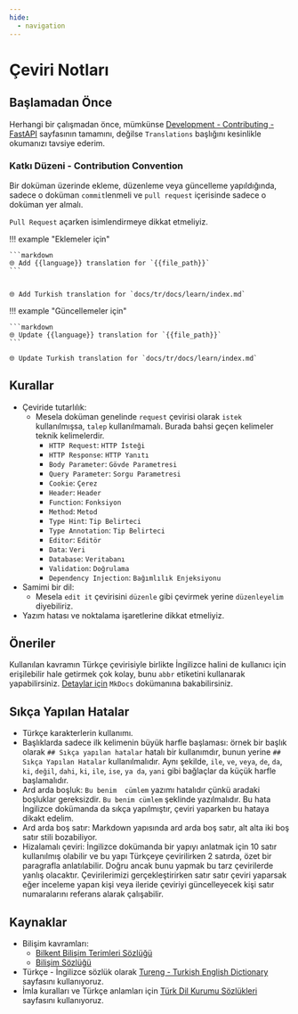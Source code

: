 ```yaml
---
hide:
  - navigation
---
```

# Çeviri Notları

## Başlamadan Önce

Herhangi bir çalışmadan önce, mümkünse [Development - Contributing - FastAPI](https://fastapi.tiangolo.com/contributing/) sayfasının tamamını, değilse `Translations` başlığını kesinlikle okumanızı tavsiye ederim.

### Katkı  Düzeni - Contribution Convention

Bir doküman üzerinde ekleme, düzenleme veya güncelleme yapıldığında, sadece o doküman `commit`lenmeli ve `pull request` içerisinde sadece o doküman yer almalı.

`Pull Request` açarken isimlendirmeye dikkat etmeliyiz.

!!! example "Eklemeler için"

    ```markdown
    🌐 Add {{language}} translation for `{{file_path}}`
    ```


    🌐 Add Turkish translation for `docs/tr/docs/learn/index.md`

!!! example "Güncellemeler için"

    ```markdown
    🌐 Update {{language}} translation for `{{file_path}}`
    ```

    🌐 Update Turkish translation for `docs/tr/docs/learn/index.md`

## Kurallar

- Çeviride tutarlılık:
  - Mesela doküman genelinde `request` çevirisi olarak `istek` kullanılmışsa, `talep` kullanılmamalı. Burada bahsi geçen kelimeler teknik kelimelerdir.
    - `HTTP Request`: `HTTP İsteği`
    - `HTTP Response`: `HTTP Yanıtı`
    - `Body Parameter`: `Gövde Parametresi`
    - `Query Parameter`: `Sorgu Parametresi`
    - `Cookie`: `Çerez`
    - `Header`: `Header`
    - `Function`: `Fonksiyon`
    - `Method`: `Metod`
    - `Type Hint`: `Tip Belirteci`
    - `Type Annotation`: `Tip Belirteci`
    - `Editor`: `Editör`
    - `Data`: `Veri`
    - `Database`: `Veritabanı`
    - `Validation`: `Doğrulama`
    - `Dependency Injection`: `Bağımlılık Enjeksiyonu`
- Samimi bir dil:
  - Mesela `edit it` çevirisini `düzenle` gibi çevirmek yerine `düzenleyelim` diyebiliriz.
- Yazım hatası ve noktalama işaretlerine dikkat etmeliyiz.

## Öneriler

Kullanılan kavramın Türkçe çevirisiyle birlikte İngilizce halini de kullanıcı için erişilebilir hale getirmek çok kolay, bunu `abbr` etiketini kullanarak yapabilirsiniz. [Detaylar için](./tutorials/mkdocs.md#abbreviations) `MkDocs` dokümanına bakabilirsiniz.

## Sıkça Yapılan Hatalar

- Türkçe karakterlerin kullanımı.
- Başlıklarda sadece ilk kelimenin büyük harfle başlaması: örnek bir başlık olarak `## Sıkça yapılan hatalar` hatalı bir kullanımdır, bunun yerine `## Sıkça Yapılan Hatalar` kullanılmalıdır. Aynı şekilde, `ile`, `ve`, `veya`, `de`, `da`, `ki`, `değil`, `dahi`, `ki`, `ile`, `ise`, `ya da`, `yani` gibi bağlaçlar da küçük harfle başlamalıdır.
- Ard arda boşluk: `Bu benim  cümlem` yazımı hatalıdır çünkü aradaki boşluklar gereksizdir. `Bu benim cümlem` şeklinde yazılmalıdır. Bu hata İngilizce dokümanda da sıkça yapılmıştır, çeviri yaparken bu hataya dikakt edelim.
- Ard arda boş satır: Markdown yapısında ard arda boş satır, alt alta iki boş satır stili bozabiliyor.
- Hizalamalı çeviri: İngilizce dokümanda bir yapıyı anlatmak için 10 satır kullanılmış olabilir ve bu yapı Türkçeye çevirilirken 2 satırda, özet bir paragrafla anlatılabilir. Doğru ancak bunu yapmak bu tarz çevirilerde yanlış olacaktır. Çevirilerimizi gerçekleştirirken satır satır çeviri yaparsak eğer inceleme yapan kişi veya ileride çeviriyi güncelleyecek kişi satır numaralarını referans alarak çalışabilir.

## Kaynaklar

- Bilişim kavramları:
  - [Bilkent Bilişim Terimleri Sözlüğü](http://cayfer.bilkent.edu.tr/~cayfer/bilisim-sozlugu/tbd-ing-trk-sozluk.htm)
  - [Bilişim Sözlüğü](https://eski.tbd.org.tr/index.php?sayfa=sozluk)
- Türkçe - İngilizce sözlük olarak [Tureng - Turkish English Dictionary](https://tureng.com/en/turkish-english) sayfasını kullanıyoruz.
- İmla kuralları ve Türkçe anlamları için [Türk Dil Kurumu Sözlükleri](https://sozluk.gov.tr/) sayfasını kullanıyoruz.
